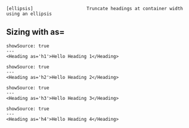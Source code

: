 ```code
[ellipsis]                    Truncate headings at container width using an ellipsis
```

## Sizing with as=

```react
showSource: true
---
<Heading as='h1'>Hello Heading 1</Heading>
```

```react
showSource: true
---
<Heading as='h2'>Hello Heading 2</Heading>
```

```react
showSource: true
---
<Heading as='h3'>Hello Heading 3</Heading>
```

```react
showSource: true
---
<Heading as='h4'>Hello Heading 4</Heading>
```
